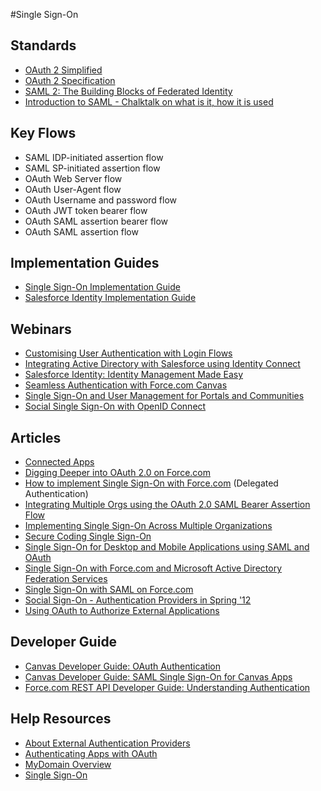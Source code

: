 #Single Sign-On

## Standards
* [OAuth 2 Simplified](https://aaronparecki.com/2012/07/29/2/oauth2-simplified)
* [OAuth 2 Specification](http://tools.ietf.org/html/draft-ietf-oauth-v2)
* [SAML 2: The Building Blocks of Federated Identity](http://www.xml.com/pub/a/2005/01/12/saml2.html)
* [Introduction to SAML - Chalktalk on what is it, how it is used](https://www.youtube.com/watch?v=S9BpeOmuEz4)

## Key Flows
* SAML IDP-initiated assertion flow
* SAML SP-initiated assertion flow
* OAuth Web Server flow
* OAuth User-Agent flow
* OAuth Username and password flow
* OAuth JWT token bearer flow
* OAuth SAML assertion bearer flow
* OAuth SAML assertion flow

## Implementation Guides

* [Single Sign-On Implementation Guide](http://resources.docs.salesforce.com/200/12/en-us/sfdc/pdf/salesforce_single_sign_on.pdf)
* [Salesforce Identity Implementation Guide](https://na1.salesforce.com/help/pdfs/en/salesforce_identity_implementation_guide.pdf)

## Webinars

* [Customising User Authentication with Login Flows](https://www.youtube.com/watch?v=gYes8OLAc-k)
* [Integrating Active Directory with Salesforce using Identity Connect](http://salesforce.vidyard.com/watch/pkWbmTrquFjN7qps3xt3Yw)
* [Salesforce Identity: Identity Management Made Easy](https://www.youtube.com/watch?v=gyITvOZJhtE)
* [Seamless Authentication with Force.com Canvas](https://www.youtube.com/watch?v=fCvgyXjnnsY)
* [Single Sign-On and User Management for Portals and Communities](https://www.youtube.com/watch?v=ig1X35ATcFQ)
* [Social Single Sign-On with OpenID Connect](https://www.youtube.com/watch?v=XIFMnzbG5Ew)

## Articles

* [Connected Apps](https://developer.salesforce.com/page/Connected_Apps)
* [Digging Deeper into OAuth 2.0 on Force.com](https://developer.salesforce.com/page/Digging_Deeper_into_OAuth_2.0_on_Force.com)
* [How to implement Single Sign-On with Force.com](https://developer.salesforce.com/page/How_to_Implement_Single_Sign-On_with_Force.com) (Delegated Authentication)
* [Integrating Multiple Orgs using the OAuth 2.0 SAML Bearer Assertion Flow](https://developer.salesforce.com/blogs/isv/2015/04/integrating-multi-orgs-using-oauth.html)
* [Implementing Single Sign-On Across Multiple Organizations](https://developer.salesforce.com/page/Implementing_Single_Sign-On_Across_Multiple_Organizations)
* [Secure Coding Single Sign-On](https://developer.salesforce.com/page/Secure_Coding_Single_Sign_On)
* [Single Sign-On for Desktop and Mobile Applications using SAML and OAuth](http://wiki.developerforce.com/page/Single_Sign-On_for_Desktop_and_Mobile_Applications_using_SAML_and_OAuth)
* [Single Sign-On with Force.com and Microsoft Active Directory Federation Services](http://wiki.developerforce.com/page/Single_Sign-On_with_Force.com_and_Microsoft_Active_Directory_Federation_Services)
* [Single Sign-On with SAML on Force.com](https://developer.salesforce.com/page/Single_Sign-On_with_SAML_on_Force.com)
* [Social Sign-On - Authentication Providers in Spring '12](https://developer.salesforce.com/blogs/developer-relations/2012/01/social-single-sign-on-authentication-providers-in-spring-12.html)
* [Using OAuth to Authorize External Applications](https://developer.salesforce.com/page/Using_OAuth_to_Authorize_External_Applications)

## Developer Guide

* [Canvas Developer Guide: OAuth Authentication](https://developer.salesforce.com/docs/atlas.en-us.platform_connect.meta/platform_connect/canvas_app_oauth_authentication.htm)
* [Canvas Developer Guide: SAML Single Sign-On for Canvas Apps](https://developer.salesforce.com/docs/atlas.en-us.platform_connect.meta/platform_connect/canvas_app_saml_sso_intro.htm)
* [Force.com REST API Developer Guide: Understanding Authentication](https://developer.salesforce.com/docs/atlas.en-us.api_rest.meta/api_rest/intro_understanding_authentication.htm)

## Help Resources

* [About External Authentication Providers](https://help.salesforce.com/apex/HTViewHelpDoc?id=sso_authentication_providers.htm&language=en)
* [Authenticating Apps with OAuth](https://help.salesforce.com/HTViewHelpDoc?id=remoteaccess_authenticate.htm)
* [MyDomain Overview](https://help.salesforce.com/HTViewHelpDoc?id=domain_name_overview.htm)
* [Single Sign-On](http://help.salesforce.com/HTViewHelpDoc?id=sso_about.htm&language=en_US)
